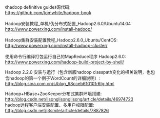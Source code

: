 《hadoop definitive guide》源代码:<br>
https://github.com/tomwhite/hadoop-book<br>
<br>
Hadoop安装教程_单机/伪分布式配置_Hadoop2.6.0/Ubuntu14.04<br>
http://www.powerxing.com/install-hadoop/<br>
<br>
Hadoop集群安装配置教程_Hadoop2.6.0_Ubuntu/CentOS:<br>
http://www.powerxing.com/install-hadoop-cluster/<br>
<br>
使用命令行编译打包运行自己的MapReduce程序 Hadoop2.6.0:<br>
http://www.powerxing.com/hadoop-build-project-by-shell/<br>

Hadoop 2.2.0 安装与运行（包含新版hadoop classpath变化的相关说明，也包含hadoop的第一个例子WordCount的详细说明）:<br>
http://blog.sina.com.cn/s/blog_68cceb610101r6tg.html<br>

 Hadoop+HBase+ZooKeeper分布式集群环境搭建:<br>
 http://blog.csdn.net/lisonglisonglisong/article/details/46974723
<br>
hadoop远程客户端安装配置、多用户权限配置:<br>
http://blog.csdn.net/j3smile/article/details/7887826
